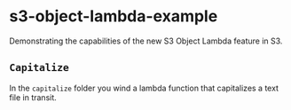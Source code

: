 # s3-object-lambda-example

Demonstrating the capabilities of the new S3 Object Lambda feature in S3.

## `Capitalize`
In the `capitalize` folder you wind a lambda function that capitalizes a text file in transit.
